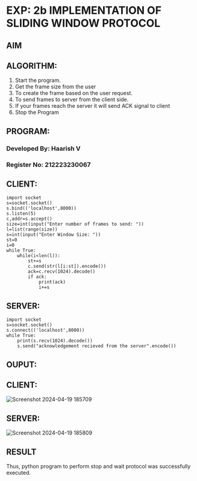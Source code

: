 # EXP: 2b IMPLEMENTATION OF SLIDING WINDOW PROTOCOL
## AIM
## ALGORITHM:
1. Start the program.
2. Get the frame size from the user
3. To create the frame based on the user request.
4. To send frames to server from the client side.
5. If your frames reach the server it will send ACK signal to client
6. Stop the Program
## PROGRAM:
### Developed By: Haarish V
### Register No: 212223230067
## CLIENT:
```
import socket
s=socket.socket()
s.bind(('localhost',8000))
s.listen(5)
c,addr=s.accept()
size=int(input("Enter number of frames to send: "))
l=list(range(size))
s=int(input("Enter Window Size: "))
st=0
i=0
while True:
    while(i<len(l)):
        st+=s
        c.send(str(l[i:st]).encode())
        ack=c.recv(1024).decode()
        if ack:
            print(ack)
            i+=s
```
## SERVER:
```
import socket
s=socket.socket()
s.connect(('localhost',8000))
while True:
    print(s.recv(1024).decode())
    s.send("acknowledgement recieved from the server".encode())
```
## OUPUT:
## CLIENT:
![Screenshot 2024-04-19 185709](https://github.com/23002027/2b_SLIDING_WINDOW_PROTOCOL/assets/139752981/aacb6080-eb92-47a3-8565-24f633c0270f)

## SERVER:

![Screenshot 2024-04-19 185809](https://github.com/23002027/2b_SLIDING_WINDOW_PROTOCOL/assets/139752981/e63c34da-be5f-4e04-b503-1db9d088ab2d)

## RESULT
Thus, python program to perform stop and wait protocol was successfully executed.
